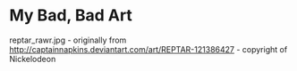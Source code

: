 # My Bad, Bad Art

reptar_rawr.jpg - originally from http://captainnapkins.deviantart.com/art/REPTAR-121386427 - copyright of Nickelodeon